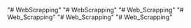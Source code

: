 "# WebScrapping" 
"# WebScrapping" 
"# Web_Scrapping" 
"# Web_Scrapping" 
"# Web_Scrapping" 
"# Web_Scrapping" 
